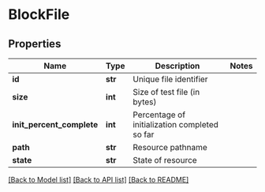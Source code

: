 # BlockFile

## Properties
Name | Type | Description | Notes
------------ | ------------- | ------------- | -------------
**id** | **str** | Unique file identifier | 
**size** | **int** | Size of test file (in bytes) | 
**init_percent_complete** | **int** | Percentage of initialization completed so far | 
**path** | **str** | Resource pathname | 
**state** | **str** | State of resource | 

[[Back to Model list]](../README.md#documentation-for-models) [[Back to API list]](../README.md#documentation-for-api-endpoints) [[Back to README]](../README.md)


